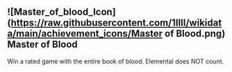 ## ![Master_of_blood_Icon](https://raw.githubusercontent.com/1IlIl/wikidata/main/achievement_icons/Master of Blood.png) Master of Blood


Win a rated game with the entire book of blood. Elemental does NOT count.
